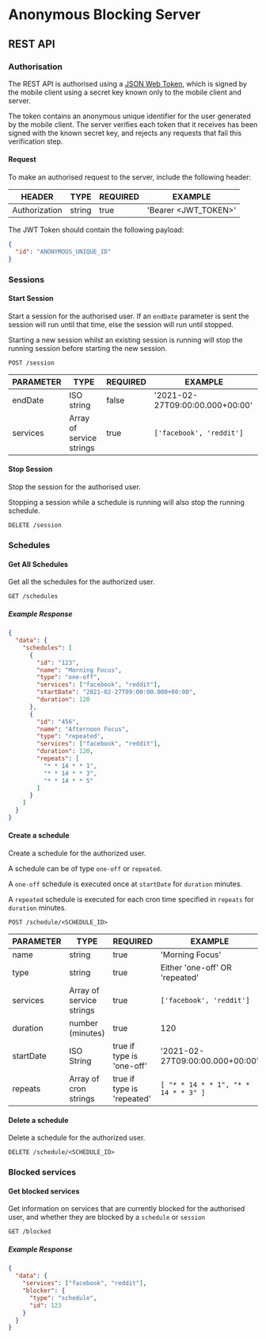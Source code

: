 # Anonymous Blocking Server
## REST API
### Authorisation
The REST API is authorised using a [JSON Web Token](https://jwt.io/), which is signed by the mobile client using a secret key known only to the mobile client and server.

The token contains an anonymous unique identifier for the user generated by the mobile client. The server verifies each token that it receives has been signed with the known secret key, and rejects any requests that fail this verification step.  
#### Request
To make an authorised request to the server, include the following header:

| HEADER | TYPE | REQUIRED | EXAMPLE |
|---|---|---|---|
| Authorization | string | true | 'Bearer <JWT_TOKEN>' |

The JWT Token should contain the following payload:
```JSON
{
  "id": "ANONYMOUS_UNIQUE_ID"
}
```

### Sessions
#### Start Session
Start a session for the authorised user. If an `endDate` parameter is sent the session will run until that time, else the session will run until stopped.

Starting a new session whilst an existing session is running will stop the running session before starting the new session.
```
POST /session
```
| PARAMETER | TYPE | REQUIRED | EXAMPLE |
|---|---|---|---|
| endDate | ISO string | false | '2021-02-27T09:00:00.000+00:00' |
| services | Array of service strings | true | `['facebook', 'reddit']` |

#### Stop Session
Stop the session for the authorised user.

Stopping a session while a schedule is running will also stop the running schedule.
```
DELETE /session
```

### Schedules
#### Get All Schedules
Get all the schedules for the authorized user.
```
GET /schedules
```
##### Example Response
```JSON
{
  "data": {
    "schedules": [
      {
        "id": "123",
        "name": "Morning Focus",
        "type": "one-off",
        "services": ["facebook", "reddit"],
        "startDate": "2021-02-27T09:00:00.000+00:00",
        "duration": 120
      },
      {
        "id": "456",
        "name": "Afternoon Focus",
        "type": "repeated",
        "services": ["facebook", "reddit"],
        "duration": 120,
        "repeats": [
          "* * 14 * * 1",
          "* * 14 * * 3",
          "* * 14 * * 5"
        ]
      }
    ]
  }
}
```
#### Create a schedule
Create a schedule for the authorized user.

A schedule can be of type `one-off` or `repeated`.

A `one-off` schedule is executed once at `startDate` for `duration` minutes.

A `repeated` schedule is executed for each cron time specified in `repeats` for `duration` minutes.
```
POST /schedule/<SCHEDULE_ID>
```
| PARAMETER | TYPE | REQUIRED | EXAMPLE |
|---|---|---|---|
| name | string | true | 'Morning Focus' |
| type | string | true | Either 'one-off' OR 'repeated' |
| services | Array of service strings | true | `['facebook', 'reddit']` |
| duration | number (minutes) | true | 120 |
| startDate | ISO String | true if type is 'one-off' | '2021-02-27T09:00:00.000+00:00' |
| repeats | Array of cron strings | true if type is 'repeated' | `[ "* * 14 * * 1", "* * 14 * * 3" ]` |
#### Delete a schedule
Delete a schedule for the authorized user.
```
DELETE /schedule/<SCHEDULE_ID>
```
### Blocked services
#### Get blocked services
Get information on services that are currently blocked for the authorised user, and whether they are blocked by a `schedule` or `session`
```
GET /blocked
```
##### Example Response
```JSON
{
  "data": {
    "services": ["facebook", "reddit"],
    "blocker": {
      "type": "schedule",
      "id": 123
    }
  }
}
```
